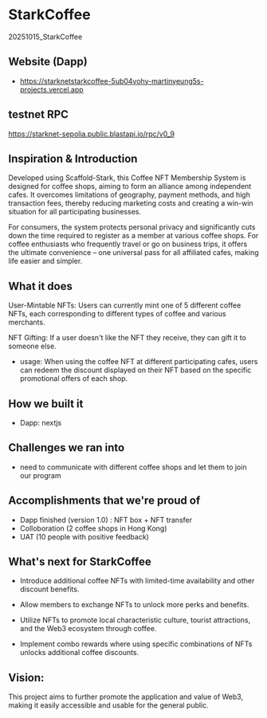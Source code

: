 # StarkCoffee
20251015_StarkCoffee

## Website (Dapp)
* https://starknetstarkcoffee-5ub04vohy-martinyeung5s-projects.vercel.app

## testnet RPC
https://starknet-sepolia.public.blastapi.io/rpc/v0_9


## Inspiration & Introduction
Developed using Scaffold-Stark, this Coffee NFT Membership System is designed for coffee shops, aiming to form an alliance among independent cafes. It overcomes limitations of geography, payment methods, and high transaction fees, thereby reducing marketing costs and creating a win-win situation for all participating businesses.

For consumers, the system protects personal privacy and significantly cuts down the time required to register as a member at various coffee shops. For coffee enthusiasts who frequently travel or go on business trips, it offers the ultimate convenience – one universal pass for all affiliated cafes, making life easier and simpler.

## What it does
User-Mintable NFTs: Users can currently mint one of 5 different coffee NFTs, each corresponding to different types of coffee and various merchants.

NFT Gifting: If a user doesn't like the NFT they receive, they can gift it to someone else.

* usage:
When using the coffee NFT at different participating cafes, users can redeem the discount displayed on their NFT based on the specific promotional offers of each shop.

## How we built it
* Dapp: nextjs

## Challenges we ran into
* need to communicate with different coffee shops and let them to join our program

## Accomplishments that we're proud of
* Dapp finished (version 1.0) : NFT box + NFT transfer
* Colloboration (2 coffee shops in Hong Kong)
* UAT (10 people with positive feedback)

## What's next for StarkCoffee
* Introduce additional coffee NFTs with limited-time availability and other discount benefits.

* Allow members to exchange NFTs to unlock more perks and benefits.

* Utilize NFTs to promote local characteristic culture, tourist attractions, and the Web3 ecosystem through coffee.

* Implement combo rewards where using specific combinations of NFTs unlocks additional coffee discounts.

## Vision:

This project aims to further promote the application and value of Web3, making it easily accessible and usable for the general public.
